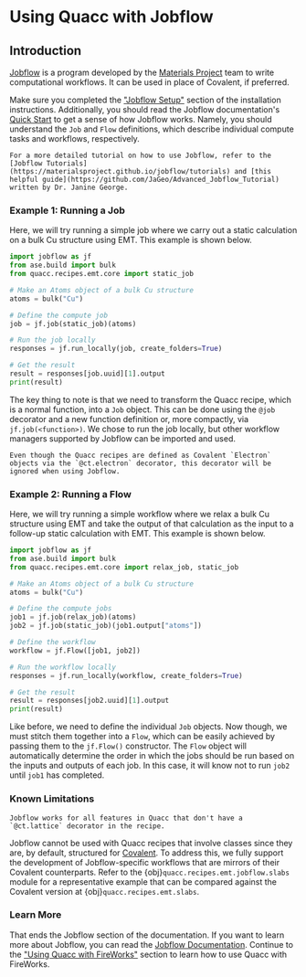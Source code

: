 # Using Quacc with Jobflow

## Introduction

[Jobflow](https://github.com/materialsproject/jobflow) is a program developed by the [Materials Project](https://materialsproject.org/) team to write computational workflows. It can be used in place of Covalent, if preferred.

Make sure you completed the ["Jobflow Setup"](../../install/advanced/jobflow.md) section of the installation instructions. Additionally, you should read the Jobflow documentation's [Quick Start](https://materialsproject.github.io/jobflow/tutorials/1-quickstart.html) to get a sense of how Jobflow works. Namely, you should understand the `Job` and `Flow` definitions, which describe individual compute tasks and workflows, respectively.

```{note}
For a more detailed tutorial on how to use Jobflow, refer to the [Jobflow Tutorials](https://materialsproject.github.io/jobflow/tutorials) and [this helpful guide](https://github.com/JaGeo/Advanced_Jobflow_Tutorial) written by Dr. Janine George.
```

### Example 1: Running a Job

Here, we will try running a simple job where we carry out a static calculation on a bulk Cu structure using EMT. This example is shown below.

```python
import jobflow as jf
from ase.build import bulk
from quacc.recipes.emt.core import static_job

# Make an Atoms object of a bulk Cu structure
atoms = bulk("Cu")

# Define the compute job
job = jf.job(static_job)(atoms)

# Run the job locally
responses = jf.run_locally(job, create_folders=True)

# Get the result
result = responses[job.uuid][1].output
print(result)
```

The key thing to note is that we need to transform the Quacc recipe, which is a normal function, into a `Job` object. This can be done using the `@job` decorator and a new function definition or, more compactly, via `jf.job(<function>)`. We chose to run the job locally, but other workflow managers supported by Jobflow can be imported and used.

```{note}
Even though the Quacc recipes are defined as Covalent `Electron` objects via the `@ct.electron` decorator, this decorator will be ignored when using Jobflow.
```

### Example 2: Running a Flow

Here, we will try running a simple workflow where we relax a bulk Cu structure using EMT and take the output of that calculation as the input to a follow-up static calculation with EMT. This example is shown below.

```python
import jobflow as jf
from ase.build import bulk
from quacc.recipes.emt.core import relax_job, static_job

# Make an Atoms object of a bulk Cu structure
atoms = bulk("Cu")

# Define the compute jobs
job1 = jf.job(relax_job)(atoms)
job2 = jf.job(static_job)(job1.output["atoms"])

# Define the workflow
workflow = jf.Flow([job1, job2])

# Run the workflow locally
responses = jf.run_locally(workflow, create_folders=True)

# Get the result
result = responses[job2.uuid][1].output
print(result)
```

Like before, we need to define the individual `Job` objects. Now though, we must stitch them together into a `Flow`, which can be easily achieved by passing them to the `jf.Flow()` constructor. The `Flow` object will automatically determine the order in which the jobs should be run based on the inputs and outputs of each job. In this case, it will know not to run `job2` until `job1` has completed.

### Known Limitations

```{hint}
Jobflow works for all features in Quacc that don't have a `@ct.lattice` decorator in the recipe.
```

Jobflow cannot be used with Quacc recipes that involve classes since they are, by default, structured for [Covalent](https://github.com/AgnostiqHQ/covalent). To address this, we fully support the development of Jobflow-specific workflows that are mirrors of their Covalent counterparts. Refer to the {obj}`quacc.recipes.emt.jobflow.slabs` module for a representative example that can be compared against the Covalent version at {obj}`quacc.recipes.emt.slabs`.

### Learn More

That ends the Jobflow section of the documentation. If you want to learn more about Jobflow, you can read the [Jobflow Documentation](https://materialsproject.github.io/jobflow/). Continue to the ["Using Quacc with FireWorks"](fireworks.md) section to learn how to use Quacc with FireWorks.

